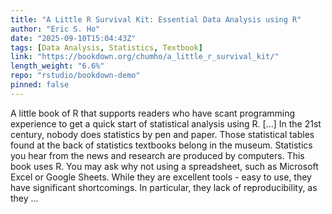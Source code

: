 ```yaml
---
title: "A Little R Survival Kit: Essential Data Analysis using R"
author: "Eric S. Ho"
date: "2025-09-10T15:04:43Z"
tags: [Data Analysis, Statistics, Textbook]
link: "https://bookdown.org/chumho/a_little_r_survival_kit/"
length_weight: "6.6%"
repo: "rstudio/bookdown-demo"
pinned: false
---
```


A little book of R that supports readers who have scant programming experience to get a quick start of statistical analysis using R. [...] In the 21st century, nobody does statistics by pen and paper. Those statistical tables found at the back of statistics textbooks belong in the museum. Statistics you hear from the news and research are produced by computers. This book uses R. You may ask why not using a spreadsheet, such as Microsoft Excel or Google Sheets. While they are excellent tools - easy to use, they have significant shortcomings. In particular, they lack of reproducibility, as they  ...
